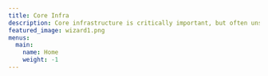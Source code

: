 ```yaml
---
title: Core Infra
description: Core infrastructure is critically important, but often unseen. Here's to changing that.
featured_image: wizard1.png
menus:
  main:
    name: Home
    weight: -1
---
```

